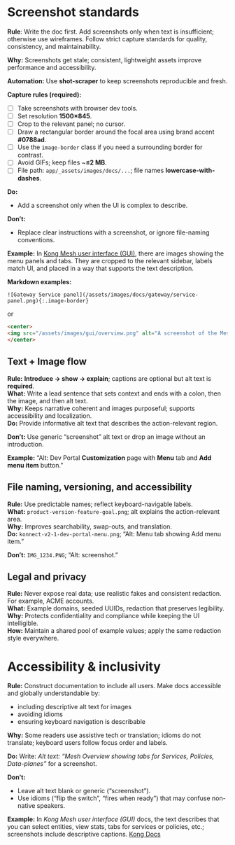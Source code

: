 # Screenshot standards

**Rule**: Write the doc first. Add screenshots only when text is insufficient; otherwise use wireframes. Follow strict capture standards for quality, consistency, and maintainability.

**Why:** Screenshots get stale; consistent, lightweight assets improve performance and accessibility.

**Automation:** Use **shot-scraper** to keep screenshots reproducible and fresh.

**Capture rules (required):**

- [ ] Take screenshots with browser dev tools.  
- [ ] Set resolution **1500×845**.  
- [ ] Crop to the relevant panel; no cursor.  
- [ ] Draw a rectangular border around the focal area using brand accent **\#0788ad**.  
- [ ] Use the `image-border` class if you need a surrounding border for contrast.  
- [ ] Avoid GIFs; keep files \~**≤2 MB**.  
- [ ] File path: `app/_assets/images/docs/...`; file names **lowercase-with-dashes**.

**Do:** 

* Add a screenshot only when the UI is complex to describe.

**Don’t:** 

* Replace clear instructions with a screenshot, or ignore file-naming conventions.

**Example:** In [Kong Mesh user interface (GUI)](https://developer.konghq.com/mesh/kuma-user-interface-gui/), there are images showing the menu panels and tabs. They are cropped to the relevant sidebar, labels match UI, and placed in a way that supports the text description.

**Markdown examples:**

```
![Gateway Service panel](/assets/images/docs/gateway/service-panel.png){:.image-border}
```

or

```html
<center>
<img src="/assets/images/gui/overview.png" alt="A screenshot of the Mesh Overview of the Kuma GUI" style="width: 500px; padding-top: 20px; padding-bottom: 10px;"/>
</center>
```

## Text \+ Image flow

**Rule:** **Introduce → show → explain**; captions are optional but alt text is **required**.  
**What:** Write a lead sentence that sets context and ends with a colon, then the image, and then alt text.  
**Why:** Keeps narrative coherent and images purposeful; supports accessibility and localization.  
**Do:** Provide informative alt text that describes the action-relevant region.

**Don’t:** Use generic “screenshot” alt text or drop an image without an introduction.

**Example:** “Alt: Dev Portal **Customization** page with **Menu** tab and **Add menu item** button.”

## File naming, versioning, and accessibility

**Rule:** Use predictable names; reflect keyboard-navigable labels.  
**What:** `product-version-feature-goal.png`; alt explains the action-relevant area.  
**Why:** Improves searchability, swap-outs, and translation.  
**Do:** `konnect-v2-1-dev-portal-menu.png`; “Alt: Menu tab showing Add menu item.”

**Don’t:** `IMG_1234.PNG`; “Alt: screenshot.”

## Legal and privacy

**Rule:** Never expose real data; use realistic fakes and consistent redaction. For example, ACME accounts.  
**What:** Example domains, seeded UUIDs, redaction that preserves legibility.  
**Why:** Protects confidentiality and compliance while keeping the UI intelligible.  
**How:** Maintain a shared pool of example values; apply the same redaction style everywhere.

# Accessibility & inclusivity

**Rule:** Construct documentation to include all users. Make docs accessible and globally understandable by:

* including descriptive alt text for images  
* avoiding idioms  
* ensuring keyboard navigation is describable

**Why:** Some readers use assistive tech or translation; idioms do not translate; keyboard users follow focus order and labels.

**Do:** Write: *Alt text: “Mesh Overview showing tabs for Services, Policies, Data-planes”* for a screenshot.

**Don’t:**
* Leave alt text blank or generic (“screenshot”).  
* Use idioms (“flip the switch”, “fires when ready”) that may confuse non-native speakers.

**Example:** In *Kong Mesh user interface (GUI)* docs, the text describes that you can select entities, view stats, tabs for services or policies, etc.; screenshots include descriptive captions. [Kong Docs](https://developer.konghq.com/mesh/kuma-user-interface-gui/)
